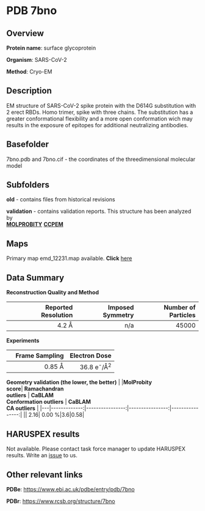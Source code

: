 # PDB 7bno

## Overview

**Protein name**: surface glycoprotein

**Organism**: SARS-CoV-2

**Method**: Cryo-EM

## Description

EM structure of SARS-CoV-2 spike protein with the D614G substitution with 2 erect RBDs. Homo trimer, spike with three chains. The substitution has a greater conformational flexibility and a more open conformation wich may results in the exposure of epitopes for additional neutralizing antibodies.

## Basefolder

7bno.pdb and 7bno.cif - the coordinates of the threedimensional molecular model

## Subfolders



**old** - contains files from historical revisions

**validation** - contains validation reports. This structure has been analyzed by <br>  [**MOLPROBITY**](https://github.com/thorn-lab/coronavirus_structural_task_force/tree/master/pdb/surface_glycoprotein/SARS-CoV-2/7bno/validation/molprobity)   [**CCPEM**](https://github.com/thorn-lab/coronavirus_structural_task_force/tree/master/pdb/surface_glycoprotein/SARS-CoV-2/7bno/validation/ccpem-validation) 



## Maps

Primary map emd_12231.map available. **Click** [here](http://ftp.wwpdb.org/pub/emdb/structures/EMD-12231/map/) 

## Data Summary
**Reconstruction Quality and Method**

|   | Reported Resolution | Imposed Symmetry | Number of Particles |
|---|-------------:|----------------:|--------------:|
|   |4.2 Å|n/a|45000|

**Experiments**

|   | Frame Sampling | Electron Dose |
|---|-------------:|----------------:|
|   |0.85 Å|36.8 e<sup>-</sup>/Å<sup>2</sup>|

**Geometry validation (the lower, the better)**
|   |**MolProbity<br>score**| **Ramachandran<br>outliers** | **CaBLAM<br>Conformation outliers** | **CaBLAM<br>CA outliers** |
|---|-------------:|----------------:|----------------:|----------------:|
||  2.16|  0.00 %|3.6|0.58|

## HARUSPEX results

Not available. Please contact task force manager to update HARUSPEX results. Write an [issue](https://github.com/thorn-lab/coronavirus_structural_task_force/issues) to us.

## Other relevant links 
**PDBe**:  https://www.ebi.ac.uk/pdbe/entry/pdb/7bno
 
**PDBr**: https://www.rcsb.org/structure/7bno 
